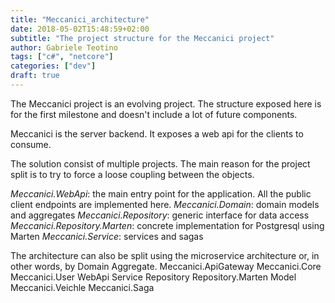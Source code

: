 ```yaml
---
title: "Meccanici_architecture"
date: 2018-05-02T15:48:59+02:00
subtitle: "The project structure for the Meccanici project"
author: Gabriele Teotino
tags: ["c#", "netcore"]
categories: ["dev"]
draft: true
---
```


The Meccanici project is an evolving project. The structure exposed here is for the first milestone and doesn't include a lot of future components.

Meccanici is the server backend. It exposes a web api for the clients to consume.

The solution consist of multiple projects. The main reason for the project split is to try to force a loose coupling between the objects.

*Meccanici.WebApi*: the main entry point for the application. All the public client endpoints are implemented here.
*Meccanici.Domain*: domain models and aggregates
*Meccanici.Repository*: generic interface for data access
*Meccanici.Repository.Marten*: concrete implementation for Postgresql using Marten
*Meccanici.Service*: services and sagas

The architecture can also be split using the microservice architecture or, in other words, by Domain Aggregate.
Meccanici.ApiGateway
Meccanici.Core
Meccanici.User
  WebApi
  Service
  Repository
  Repository.Marten
  Model
Meccanici.Veichle
Meccanici.Saga

